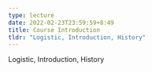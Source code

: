 ```yaml
---
type: lecture
date: 2022-02-23T23:59:59+8:49
title: Course Introduction 
tldr: "Logistic, Introduction, History"
---
```

Logistic, Introduction, History
